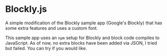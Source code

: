 # Blockly.js
A simple modification of the Blockly sample app (Google's Blockly) that has some extra features and uses a custom font.

This sample app uses an `npm` setup for Blockly and block code compiles to JavaScript. As of now, no extra blocks have been added via JSON, I tried but failed. You can try
if you would like.
